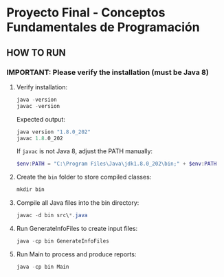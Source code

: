 # Proyecto Final - Conceptos Fundamentales de Programación

## HOW TO RUN

### IMPORTANT: Please verify the installation (must be Java 8)

1. Verify installation:
   ```powershell
   java -version
   javac -version
   ```
   Expected output:
   ```powershell
   java version "1.8.0_202"
   javac 1.8.0_202
   ```

   If `javac` is not Java 8, adjust the PATH manually:

   ```powershell
   $env:PATH = "C:\Program Files\Java\jdk1.8.0_202\bin;" + $env:PATH
   ```

2. Create the `bin` folder to store compiled classes:
   ```powershell
   mkdir bin
   ```

3. Compile all Java files into the bin directory:
   ```powershell
   javac -d bin src\*.java
   ```

4. Run GenerateInfoFiles to create input files:
   ```powershell
   java -cp bin GenerateInfoFiles
   ```

5. Run Main to process and produce reports:
   ```powershell
   java -cp bin Main
   ```
